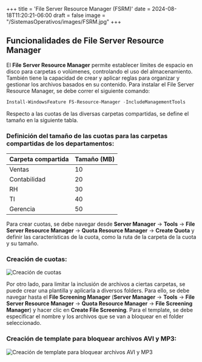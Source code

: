 +++
title = 'File Server Resource Manager (FSRM)'
date = 2024-08-18T11:20:21-06:00
draft = false
image = "/SistemasOperativos/images/FSRM.jpg"
+++
## Funcionalidades de File Server Resource Manager

El **File Server Resource Manager** permite establecer límites de espacio en disco para carpetas o volúmenes, controlando el uso del almacenamiento. También tiene la capacidad de crear y aplicar reglas para organizar y gestionar los archivos basados en su contenido. Para instalar el File Server Resource Manager, se debe correr el siguiente comando:

```powershell
Install-WindowsFeature FS-Resource-Manager -IncludeManagementTools
```

Respecto a las cuotas de las diversas carpetas compartidas, se define el tamaño en la siguiente tabla.

### Definición del tamaño de las cuotas para las carpetas compartidas de los departamentos:

| Carpeta compartida | Tamaño (MB) |
|--------------------|-------------|
| Ventas             | 10          |
| Contabilidad       | 20          |
| RH                 | 30          |
| TI                 | 40          |
| Gerencia           | 50          |

Para crear cuotas, se debe navegar desde **Server Manager** -> **Tools** -> **File Server Resource Manager** -> **Quota Resource Manager** -> **Create Quota** y definir las características de la cuota, como la ruta de la carpeta de la cuota y su tamaño.

### **Creación de cuotas:**

![Creación de cuotas](/SistemasOperativos/images/Quotas.png)

Por otro lado, para limitar la inclusión de archivos a ciertas carpetas, se puede crear una plantilla y aplicarla a diversos folders. Para ello, se debe navegar hasta el **File Screening Manager** (**Server Manager** -> **Tools** -> **File Server Resource Manager** -> **Quota Resource Manager** -> **File Screening Manager**) y hacer clic en **Create File Screening**. Para el template, se debe especificar el nombre y los archivos que se van a bloquear en el folder seleccionado.

### **Creación de template para bloquear archivos AVI y MP3:**

![Creación de template para bloquear archivos AVI y MP3](/SistemasOperativos/images/Restriction.png)

